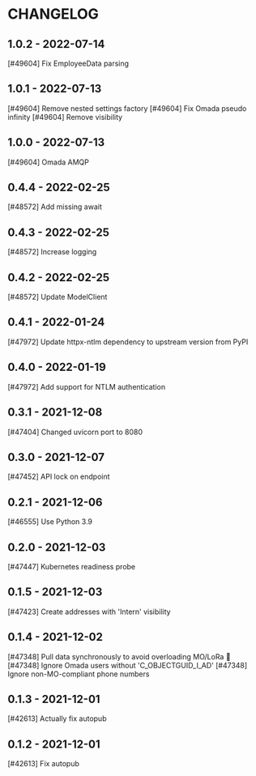 CHANGELOG
=========

1.0.2 - 2022-07-14
------------------

[#49604] Fix EmployeeData parsing

1.0.1 - 2022-07-13
------------------

[#49604] Remove nested settings factory
[#49604] Fix Omada pseudo infinity
[#49604] Remove visibility

1.0.0 - 2022-07-13
------------------

[#49604] Omada AMQP

0.4.4 - 2022-02-25
------------------

[#48572] Add missing await

0.4.3 - 2022-02-25
------------------

[#48572] Increase logging

0.4.2 - 2022-02-25
------------------

[#48572] Update ModelClient

0.4.1 - 2022-01-24
------------------

[#47972] Update httpx-ntlm dependency to upstream version from PyPI

0.4.0 - 2022-01-19
------------------

[#47972] Add support for NTLM authentication

0.3.1 - 2021-12-08
------------------

[#47404] Changed uvicorn port to 8080

0.3.0 - 2021-12-07
------------------

[#47452] API lock on endpoint

0.2.1 - 2021-12-06
------------------

[#46555] Use Python 3.9

0.2.0 - 2021-12-03
------------------

[#47447] Kubernetes readiness probe

0.1.5 - 2021-12-03
------------------

[#47423] Create addresses with 'Intern' visibility

0.1.4 - 2021-12-02
------------------

[#47348] Pull data synchronously to avoid overloading MO/LoRa 🥲
[#47348] Ignore Omada users without 'C_OBJECTGUID_I_AD'
[#47348] Ignore non-MO-compliant phone numbers

0.1.3 - 2021-12-01
------------------

[#42613] Actually fix autopub

0.1.2 - 2021-12-01
------------------

[#42613] Fix autopub
